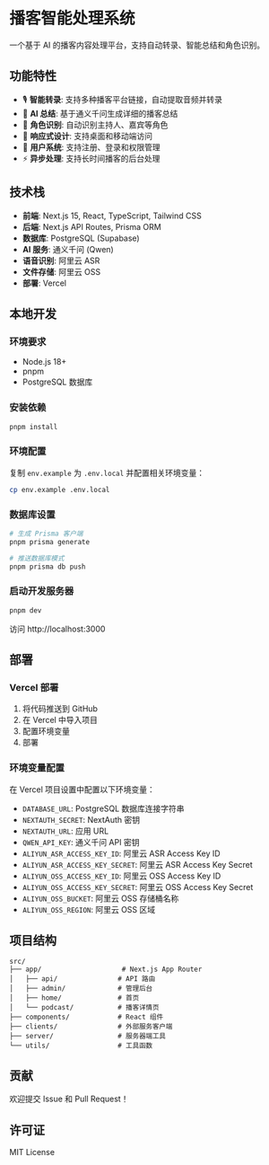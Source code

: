 # 播客智能处理系统

一个基于 AI 的播客内容处理平台，支持自动转录、智能总结和角色识别。

## 功能特性

- 🎙️ **智能转录**: 支持多种播客平台链接，自动提取音频并转录
- 🤖 **AI 总结**: 基于通义千问生成详细的播客总结
- 👥 **角色识别**: 自动识别主持人、嘉宾等角色
- 📱 **响应式设计**: 支持桌面和移动端访问
- 🔐 **用户系统**: 支持注册、登录和权限管理
- ⚡ **异步处理**: 支持长时间播客的后台处理

## 技术栈

- **前端**: Next.js 15, React, TypeScript, Tailwind CSS
- **后端**: Next.js API Routes, Prisma ORM
- **数据库**: PostgreSQL (Supabase)
- **AI 服务**: 通义千问 (Qwen)
- **语音识别**: 阿里云 ASR
- **文件存储**: 阿里云 OSS
- **部署**: Vercel

## 本地开发

### 环境要求

- Node.js 18+
- pnpm
- PostgreSQL 数据库

### 安装依赖

```bash
pnpm install
```

### 环境配置

复制 `env.example` 为 `.env.local` 并配置相关环境变量：

```bash
cp env.example .env.local
```

### 数据库设置

```bash
# 生成 Prisma 客户端
pnpm prisma generate

# 推送数据库模式
pnpm prisma db push
```

### 启动开发服务器

```bash
pnpm dev
```

访问 http://localhost:3000

## 部署

### Vercel 部署

1. 将代码推送到 GitHub
2. 在 Vercel 中导入项目
3. 配置环境变量
4. 部署

### 环境变量配置

在 Vercel 项目设置中配置以下环境变量：

- `DATABASE_URL`: PostgreSQL 数据库连接字符串
- `NEXTAUTH_SECRET`: NextAuth 密钥
- `NEXTAUTH_URL`: 应用 URL
- `QWEN_API_KEY`: 通义千问 API 密钥
- `ALIYUN_ASR_ACCESS_KEY_ID`: 阿里云 ASR Access Key ID
- `ALIYUN_ASR_ACCESS_KEY_SECRET`: 阿里云 ASR Access Key Secret
- `ALIYUN_OSS_ACCESS_KEY_ID`: 阿里云 OSS Access Key ID
- `ALIYUN_OSS_ACCESS_KEY_SECRET`: 阿里云 OSS Access Key Secret
- `ALIYUN_OSS_BUCKET`: 阿里云 OSS 存储桶名称
- `ALIYUN_OSS_REGION`: 阿里云 OSS 区域

## 项目结构

```
src/
├── app/                    # Next.js App Router
│   ├── api/               # API 路由
│   ├── admin/             # 管理后台
│   ├── home/              # 首页
│   └── podcast/           # 播客详情页
├── components/            # React 组件
├── clients/               # 外部服务客户端
├── server/                # 服务器端工具
└── utils/                 # 工具函数
```

## 贡献

欢迎提交 Issue 和 Pull Request！

## 许可证

MIT License
